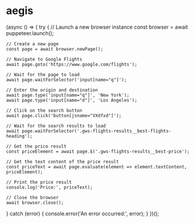 # aegis

(async () => {
  try {
    // Launch a new browser instance
    const browser = await puppeteer.launch();

    // Create a new page
    const page = await browser.newPage();

    // Navigate to Google Flights
    await page.goto('https://www.google.com/flights');

    // Wait for the page to load
    await page.waitForSelector('input[name="q"]');

    // Enter the origin and destination
    await page.type('input[name="q"]', 'New York');
    await page.type('input[name="d"]', 'Los Angeles');

    // Click on the search button
    await page.click('button[jsname="VXdfxd"]');

    // Wait for the search results to load
    await page.waitForSelector('.gws-flights-results__best-flights-heading');

    // Get the price result
    const priceElement = await page.$('.gws-flights-results__best-price');

    // Get the text content of the price result
    const priceText = await page.evaluate(element => element.textContent, priceElement);

    // Print the price result
    console.log('Price:', priceText);

    // Close the browser
    await browser.close();
  } catch (error) {
    console.error('An error occurred:', error);
  }
})();
